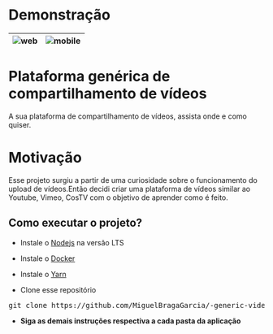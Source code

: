 # Demonstração

| ![web](./demonstration/web.gif)                                                                      | ![mobile](./demonstration/mobile.gif)                                                                      |
|---------------------------------------------------------------------------|--------------------------------------------------------------------------------|

# Plataforma genérica de compartilhamento de vídeos
A sua plataforma de compartilhamento de vídeos, assista onde e como quiser.

# Motivação
Esse projeto surgiu a partir de uma curiosidade sobre o funcionamento do upload de vídeos.Então decidi  criar uma plataforma de vídeos similar ao Youtube, Vimeo, CosTV com o objetivo de aprender como é feito.

## Como executar o projeto?

- Instale o [Nodejs](https://nodejs.org/en/) na versão LTS
- Instale o [Docker](https://docs.docker.com/get-docker/)
- Instale o [Yarn](https://classic.yarnpkg.com/pt-BR/)

- Clone esse repositório
<pre>git clone https://github.com/MiguelBragaGarcia/-generic-video-sharing-platform.git</pre>

- **Siga as demais instruções respectiva a cada pasta da aplicação**
